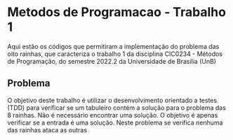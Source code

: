 # Metodos de Programacao - Trabalho 1

Aqui estão os códigos que permitiram a implementação do problema das oito rainhas, que caracteriza o trabalho 1 da disciplina CIC0234 - Métodos de Programação, do semestre 2022.2 da Universidade de Brasília (UnB)

## Problema

O objetivo deste trabalho é utilizar o desenvolvimento orientado a testes (TDD) para verificar se um tabuleiro contém a solução para o problema das 8 rainhas. Não é necessário encontrar uma solução. O objetivo é apenas verificar se a entrada é uma solução. Neste problema se verifica nenhuma das rainhas ataca as outras
